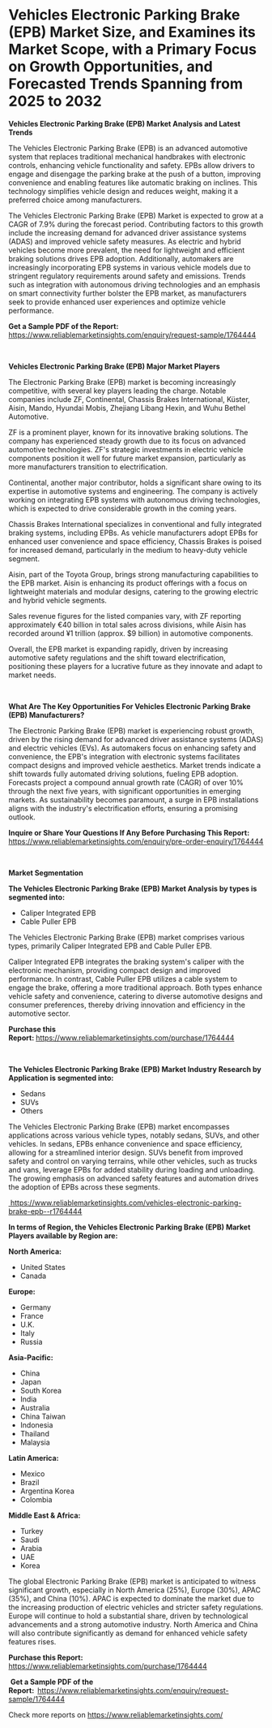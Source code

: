 <p><h1>Vehicles Electronic Parking Brake (EPB) Market Size, and Examines its Market Scope, with a Primary Focus on Growth Opportunities, and Forecasted Trends Spanning from 2025 to 2032</h1></p><p><strong>Vehicles Electronic Parking Brake (EPB) Market Analysis and Latest Trends</strong></p>
<p><p>The Vehicles Electronic Parking Brake (EPB) is an advanced automotive system that replaces traditional mechanical handbrakes with electronic controls, enhancing vehicle functionality and safety. EPBs allow drivers to engage and disengage the parking brake at the push of a button, improving convenience and enabling features like automatic braking on inclines. This technology simplifies vehicle design and reduces weight, making it a preferred choice among manufacturers.</p><p>The Vehicles Electronic Parking Brake (EPB) Market is expected to grow at a CAGR of 7.9% during the forecast period. Contributing factors to this growth include the increasing demand for advanced driver assistance systems (ADAS) and improved vehicle safety measures. As electric and hybrid vehicles become more prevalent, the need for lightweight and efficient braking solutions drives EPB adoption. Additionally, automakers are increasingly incorporating EPB systems in various vehicle models due to stringent regulatory requirements around safety and emissions. Trends such as integration with autonomous driving technologies and an emphasis on smart connectivity further bolster the EPB market, as manufacturers seek to provide enhanced user experiences and optimize vehicle performance.</p></p>
<p><strong>Get a Sample PDF of the Report:&nbsp;</strong> <a href="https://www.reliablemarketinsights.com/enquiry/request-sample/1764444?utm_campaign=2116&utm_medium=2&utm_source=Github&utm_content=ia&utm_term=13022025&utm_id=vehicles-electronic-parking-brake-epb">https://www.reliablemarketinsights.com/enquiry/request-sample/1764444</a></p>
<p>&nbsp;</p>
<p><strong>Vehicles Electronic Parking Brake (EPB) Major Market Players</strong></p>
<p><p>The Electronic Parking Brake (EPB) market is becoming increasingly competitive, with several key players leading the charge. Notable companies include ZF, Continental, Chassis Brakes International, Küster, Aisin, Mando, Hyundai Mobis, Zhejiang Libang Hexin, and Wuhu Bethel Automotive.</p><p>ZF is a prominent player, known for its innovative braking solutions. The company has experienced steady growth due to its focus on advanced automotive technologies. ZF's strategic investments in electric vehicle components position it well for future market expansion, particularly as more manufacturers transition to electrification.</p><p>Continental, another major contributor, holds a significant share owing to its expertise in automotive systems and engineering. The company is actively working on integrating EPB systems with autonomous driving technologies, which is expected to drive considerable growth in the coming years.</p><p>Chassis Brakes International specializes in conventional and fully integrated braking systems, including EPBs. As vehicle manufacturers adopt EPBs for enhanced user convenience and space efficiency, Chassis Brakes is poised for increased demand, particularly in the medium to heavy-duty vehicle segment.</p><p>Aisin, part of the Toyota Group, brings strong manufacturing capabilities to the EPB market. Aisin is enhancing its product offerings with a focus on lightweight materials and modular designs, catering to the growing electric and hybrid vehicle segments. </p><p>Sales revenue figures for the listed companies vary, with ZF reporting approximately €40 billion in total sales across divisions, while Aisin has recorded around ¥1 trillion (approx. $9 billion) in automotive components.</p><p>Overall, the EPB market is expanding rapidly, driven by increasing automotive safety regulations and the shift toward electrification, positioning these players for a lucrative future as they innovate and adapt to market needs.</p></p>
<p>&nbsp;</p>
<p><strong>What Are The Key Opportunities For Vehicles Electronic Parking Brake (EPB) Manufacturers?</strong></p>
<p><p>The Electronic Parking Brake (EPB) market is experiencing robust growth, driven by the rising demand for advanced driver assistance systems (ADAS) and electric vehicles (EVs). As automakers focus on enhancing safety and convenience, the EPB's integration with electronic systems facilitates compact designs and improved vehicle aesthetics. Market trends indicate a shift towards fully automated driving solutions, fueling EPB adoption. Forecasts project a compound annual growth rate (CAGR) of over 10% through the next five years, with significant opportunities in emerging markets. As sustainability becomes paramount, a surge in EPB installations aligns with the industry's electrification efforts, ensuring a promising outlook.</p></p>
<p><strong>Inquire or Share Your Questions If Any Before Purchasing This Report:</strong> <a href="https://www.reliablemarketinsights.com/enquiry/pre-order-enquiry/1764444?utm_campaign=2116&utm_medium=2&utm_source=Github&utm_content=ia&utm_term=13022025&utm_id=vehicles-electronic-parking-brake-epb">https://www.reliablemarketinsights.com/enquiry/pre-order-enquiry/1764444</a></p>
<p>&nbsp;</p>
<p><strong>Market Segmentation</strong></p>
<p><strong>The Vehicles Electronic Parking Brake (EPB) Market Analysis by types is segmented into:</strong></p>
<p><ul><li>Caliper Integrated EPB</li><li>Cable Puller EPB</li></ul></p>
<p><p>The Vehicles Electronic Parking Brake (EPB) market comprises various types, primarily Caliper Integrated EPB and Cable Puller EPB. </p><p>Caliper Integrated EPB integrates the braking system's caliper with the electronic mechanism, providing compact design and improved performance. In contrast, Cable Puller EPB utilizes a cable system to engage the brake, offering a more traditional approach. Both types enhance vehicle safety and convenience, catering to diverse automotive designs and consumer preferences, thereby driving innovation and efficiency in the automotive sector.</p></p>
<p><strong>Purchase this Report:&nbsp;</strong><a href="https://www.reliablemarketinsights.com/purchase/1764444?utm_campaign=2116&utm_medium=2&utm_source=Github&utm_content=ia&utm_term=13022025&utm_id=vehicles-electronic-parking-brake-epb">https://www.reliablemarketinsights.com/purchase/1764444</a></p>
<p>&nbsp;</p>
<p><strong>The Vehicles Electronic Parking Brake (EPB) Market Industry Research by Application is segmented into:</strong></p>
<p><ul><li>Sedans</li><li>SUVs</li><li>Others</li></ul></p>
<p><p>The Vehicles Electronic Parking Brake (EPB) market encompasses applications across various vehicle types, notably sedans, SUVs, and other vehicles. In sedans, EPBs enhance convenience and space efficiency, allowing for a streamlined interior design. SUVs benefit from improved safety and control on varying terrains, while other vehicles, such as trucks and vans, leverage EPBs for added stability during loading and unloading. The growing emphasis on advanced safety features and automation drives the adoption of EPBs across these segments.</p></p>
<p><a href="https://www.reliablemarketinsights.com/vehicles-electronic-parking-brake-epb--r1764444?utm_campaign=2116&utm_medium=2&utm_source=Github&utm_content=ia&utm_term=13022025&utm_id=vehicles-electronic-parking-brake-epb">&nbsp;https://www.reliablemarketinsights.com/vehicles-electronic-parking-brake-epb--r1764444</a></p>
<p><strong>In terms of Region, the Vehicles Electronic Parking Brake (EPB) Market Players available by Region are:</strong></p>
<p>
    <p> <strong> North America: </strong>
        <ul>
            <li>United States</li>
            <li>Canada</li>
        </ul>
        </p> 
    <p> <strong> Europe: </strong>
        <ul>
            <li>Germany</li>
            <li>France</li>
            <li>U.K.</li>
            <li>Italy</li>
            <li>Russia</li>
        </ul>
        </p> 
    <p> <strong> Asia-Pacific: </strong>
        <ul>
            <li>China</li>
            <li>Japan</li>
            <li>South Korea</li>
            <li>India</li>
            <li>Australia</li>
            <li>China Taiwan</li>
            <li>Indonesia</li>
            <li>Thailand</li>
            <li>Malaysia</li>
        </ul>
        </p> 
    <p> <strong> Latin America: </strong>
        <ul>
            <li>Mexico</li>
            <li>Brazil</li>
            <li>Argentina Korea</li>
            <li>Colombia</li>
        </ul>
        </p> 
    <p> <strong> Middle East & Africa: </strong>
        <ul>
            <li>Turkey</li>
            <li>Saudi</li>
            <li>Arabia</li>
            <li>UAE</li>
            <li>Korea</li>
        </ul>
    </p>
    </p>
<p><p>The global Electronic Parking Brake (EPB) market is anticipated to witness significant growth, especially in North America (25%), Europe (30%), APAC (35%), and China (10%). APAC is expected to dominate the market due to the increasing production of electric vehicles and stricter safety regulations. Europe will continue to hold a substantial share, driven by technological advancements and a strong automotive industry. North America and China will also contribute significantly as demand for enhanced vehicle safety features rises.</p></p>
<p><strong>Purchase this Report: </strong><a href="https://www.reliablemarketinsights.com/purchase/1764444?utm_campaign=2116&utm_medium=2&utm_source=Github&utm_content=ia&utm_term=13022025&utm_id=vehicles-electronic-parking-brake-epb">https://www.reliablemarketinsights.com/purchase/1764444</a></p>
<p>&nbsp;<strong>Get a Sample PDF of the Report:&nbsp;&nbsp;</strong><a href="https://www.reliablemarketinsights.com/enquiry/request-sample/1764444?utm_campaign=2116&utm_medium=2&utm_source=Github&utm_content=ia&utm_term=13022025&utm_id=vehicles-electronic-parking-brake-epb">https://www.reliablemarketinsights.com/enquiry/request-sample/1764444</a></p>
<p><strong></strong></p>
<p>Check more reports on <a href="https://www.reliablemarketinsights.com/?utm_campaign=2116&utm_medium=2&utm_source=Github&utm_content=ia&utm_term=13022025&utm_id=vehicles-electronic-parking-brake-epb">https://www.reliablemarketinsights.com/</a></p>
